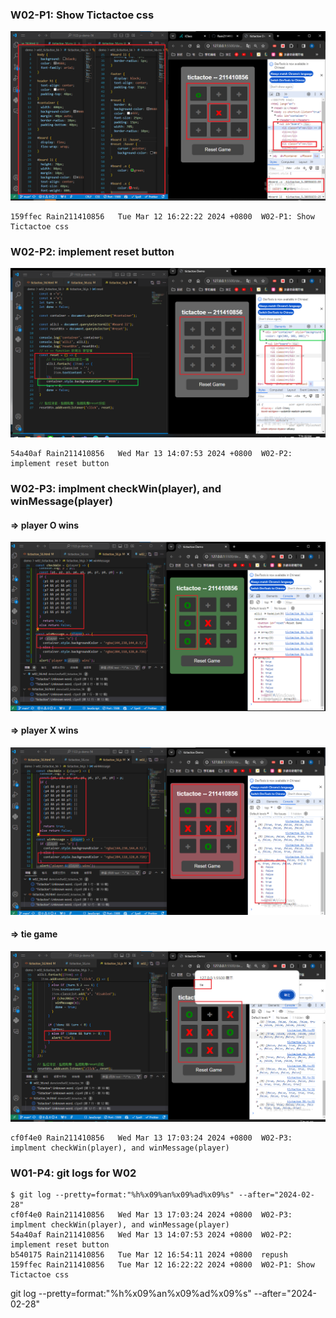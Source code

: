 ### W02-P1: Show Tictactoe css
 
![](w02-p1.png)

```
159ffec Rain211410856   Tue Mar 12 16:22:22 2024 +0800  W02-P1: Show Tictactoe css
```

### W02-P2: implement reset button
 
![](w02-p2.png)

```
54a40af Rain211410856   Wed Mar 13 14:07:53 2024 +0800  W02-P2: implement reset button
```
### W02-P3: implment checkWin(player), and winMessage(player)
 
#### => player O wins
 
![](w02-p3-1.png)
 
#### => player X wins
 
![](w02-p3-2.png)
 
#### => tie game
 
![](w02-p3-3.png)
 
```
cf0f4e0 Rain211410856   Wed Mar 13 17:03:24 2024 +0800  W02-P3: implment checkWin(player), and winMessage(player)
```

### W01-P4: git logs for W02
```
$ git log --pretty=format:"%h%x09%an%x09%ad%x09%s" --after="2024-02-28"
cf0f4e0 Rain211410856   Wed Mar 13 17:03:24 2024 +0800  W02-P3: implment checkWin(player), and winMessage(player)
54a40af Rain211410856   Wed Mar 13 14:07:53 2024 +0800  W02-P2: implement reset button
b540175 Rain211410856   Tue Mar 12 16:54:11 2024 +0800  repush
159ffec Rain211410856   Tue Mar 12 16:22:22 2024 +0800  W02-P1: Show Tictactoe css
```
git log --pretty=format:"%h%x09%an%x09%ad%x09%s" --after="2024-02-28"